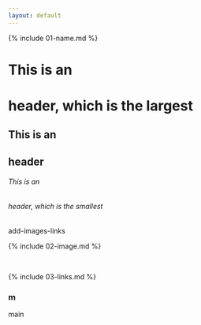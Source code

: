 ```yaml
---
layout: default
---
```


{% include 01-name.md %}
# This is an <h1> header, which is the largest
## This is an <h2> header
###### This is an <h6> header, which is the smallest

 add-images-links
<br>

{% include 02-image.md %}

<br>

{% include 03-links.md %}


### m 
 main
